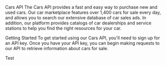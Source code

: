 Cars API
The Cars API provides a fast and easy way to purchase new and used cars. Our car marketplace features over 1,400 cars for sale every day, and allows you to search our extensive database of car sales ads. In addition, our platform provides catalogs of car dealerships and service stations to help you find the right resources for your car.

Getting Started
To get started using our Cars API, you'll need to sign up for an API key. Once you have your API key, you can begin making requests to our API to retrieve information about cars for sale.

Test